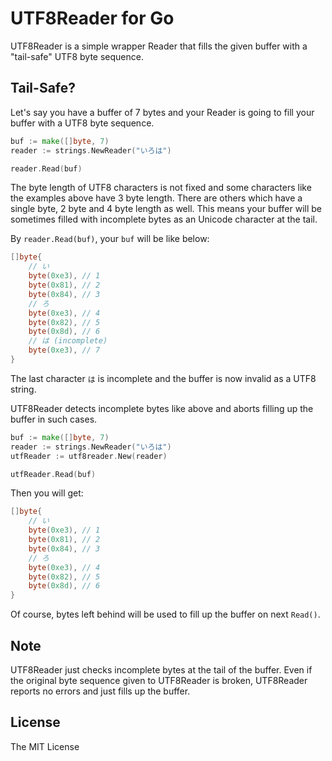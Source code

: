 # UTF8Reader for Go

UTF8Reader is a simple wrapper Reader that fills the given buffer with a "tail-safe" UTF8 byte sequence.

## Tail-Safe?

Let's say you have a buffer of 7 bytes and your Reader is going to fill your buffer with a UTF8 byte sequence.

```go
buf := make([]byte, 7)
reader := strings.NewReader("いろは")

reader.Read(buf)
```

The byte length of UTF8 characters is not fixed and some characters like the examples above have 3 byte length. There are others which have a single byte, 2 byte and 4 byte length as well. This means your buffer will be sometimes filled with incomplete bytes as an Unicode character at the tail.

By `reader.Read(buf)`, your `buf` will be like below:

```go
[]byte{
	// い
	byte(0xe3), // 1
	byte(0x81), // 2
	byte(0x84), // 3
	// ろ
	byte(0xe3), // 4
	byte(0x82), // 5
	byte(0x8d), // 6
	// は (incomplete)
	byte(0xe3), // 7
}
```

The last character `は` is incomplete and the buffer is now invalid as a UTF8 string.

UTF8Reader detects incomplete bytes like above and aborts filling up the buffer in such cases.

```go
buf := make([]byte, 7)
reader := strings.NewReader("いろは")
utfReader := utf8reader.New(reader)

utfReader.Read(buf)
```

Then you will get:

```go
[]byte{
	// い
	byte(0xe3), // 1
	byte(0x81), // 2
	byte(0x84), // 3
	// ろ
	byte(0xe3), // 4
	byte(0x82), // 5
	byte(0x8d), // 6
}
```
Of course, bytes left behind will be used to fill up the buffer on next `Read()`.

## Note

UTF8Reader just checks incomplete bytes at the tail of the buffer. Even if the original byte sequence given to UTF8Reader is broken, UTF8Reader reports no errors and just fills up the buffer.

## License

The MIT License
